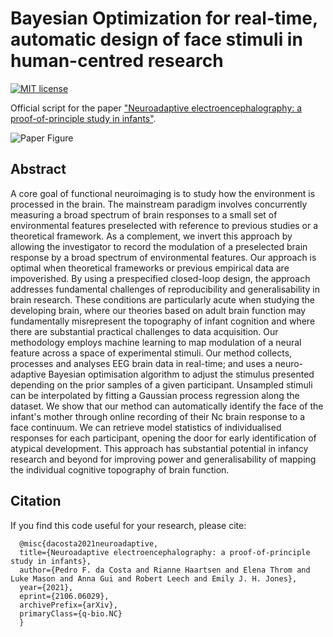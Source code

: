 # Bayesian Optimization for real-time, automatic design of face stimuli in human-centred research
[![MIT license](http://img.shields.io/badge/license-MIT-brightgreen.svg)](https://github.com/PedroFerreiradaCosta/FaceFitOpt/blob/master/LICENSE)


Official script for the paper ["Neuroadaptive electroencephalography: a proof-of-principle study in infants"](https://arxiv.org/abs/2106.06029).

![Paper Figure](./Figures/Figure1.png)

## Abstract
A core goal of functional neuroimaging is to study how the environment is processed in the brain. The mainstream paradigm involves concurrently measuring a broad spectrum of brain responses to a small set of environmental features preselected with reference to previous studies or a theoretical framework. As a complement, we invert this approach by allowing the investigator to record the modulation of a preselected brain response by a broad spectrum of environmental features. Our approach is optimal when theoretical frameworks or previous empirical data are impoverished. By using a prespecified closed-loop design, the approach addresses fundamental challenges of reproducibility and generalisability in brain research. These conditions are particularly acute when studying the developing brain, where our theories based on adult brain function may fundamentally misrepresent the topography of infant cognition and where there are substantial practical challenges to data acquisition. Our methodology employs machine learning to map modulation of a neural feature across a space of experimental stimuli. Our method collects, processes and analyses EEG brain data in real-time; and uses a neuro-adaptive Bayesian optimisation algorithm to adjust the stimulus presented depending on the prior samples of a given participant. Unsampled stimuli can be interpolated by fitting a Gaussian process regression along the dataset. We show that our method can automatically identify the face of the infant's mother through online recording of their Nc brain response to a face continuum. We can retrieve model statistics of individualised responses for each participant, opening the door for early identification of atypical development. This approach has substantial potential in infancy research and beyond for improving power and generalisability of mapping the individual cognitive topography of brain function.



## Citation
If you find this code useful for your research, please cite:

      @misc{dacosta2021neuroadaptive,
      title={Neuroadaptive electroencephalography: a proof-of-principle study in infants}, 
      author={Pedro F. da Costa and Rianne Haartsen and Elena Throm and Luke Mason and Anna Gui and Robert Leech and Emily J. H. Jones},
      year={2021},
      eprint={2106.06029},
      archivePrefix={arXiv},
      primaryClass={q-bio.NC}
      }
